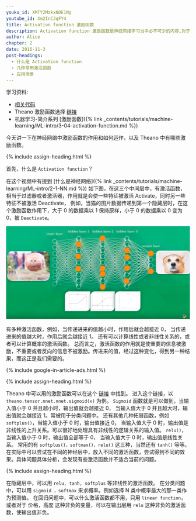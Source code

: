 ```yaml
---
youku_id: XMTY2MzkxNDE1Ng
youtube_id: Xm2InCJqFY4
title: Activation function 激励函数
description: Activation function 激励函数是神经网络学习当中必不可少的内容,对于不同种的问题,我们运用到的激励函数也会不同. 大家可以尝试不同种的激励函数看看效果哪种会好.
author: Alice
chapter: 2
date: 2016-11-3
post-headings:
  - 什么是 Activation function
  - 几种常用激活函数
  - 应用场景
---
```



学习资料:
  * [相关代码](https://github.com/MorvanZhou/tutorials/blob/master/theanoTUT/theano7_activation_function.py)
  * Theano 激励函数选择 [链接](http://deeplearning.net/software/theano/library/tensor/nnet/nnet.html#theano.tensor.nnet.nnet.sigmoid)
  * 机器学习-简介系列 [激励函数]({% link _contents/tutorials/machine-learning/ML-intro/3-04-activation-function.md %})


今天讲一下在神经网络中激励函数的作用和如何运作，以及 Theano 中有哪些激励函数。



{% include assign-heading.html %}

首先，什么是 `Activation function`？

在这个视频中有提到 [什么是神经网络]({% link _contents/tutorials/machine-learning/ML-intro/2-1-NN.md %})
如下图，在这三个中间层中，有激活函数，相当于过滤器或者激活器，作用就是会使一些特征被激活 Activate，同时另一些特征不被激活 Deactivate，
例如，当猫的图片数据传递到第一个隐藏层时，在这个激励函数作用下，大于 0 的数据乘以 1 保持原样，小于 0 的数据乘以 0 变为 0，被 `Deactivate`。

<img class="course-image" src="/static/results/theano/2_4_1.png" alt="{{ page.title }}{% increment image-count %}">

有多种激活函数，例如，当传递进来的值越小时，作用后就会越接近 0， 当传递进来的值越大时，作用后就会越接近 1。
还有可以计算线性或者非线性关系的，或者可以计算概率的激活函数。
总而言之，激活函数的作用就是使重要的信息被激励，不重要或者反向的信息不被激励。传进来的值，经过这种变化，得到另一种结果，而这正是我们需要的。


{% include google-in-article-ads.html %}

{% include assign-heading.html %}

Theano 中可以用的激励函数可以在这个 [链接](http://deeplearning.net/software/theano/library/tensor/nnet/nnet.html) 中找到。
进入这个链接，以 `theano.tensor.nnet.nnet.sigmoid(x)` 为例。
`Sigmoid` 函数就是可以做到，当输入值小于 0 并且越小时，输出值就会越接近 0， 当输入值大于 0 并且越大时，输出值就会越接近 1。常被用于分类问题中。
还有其他几种拓展函数，例如 `softplus()`，当输入值小于 0 时，输出值接近 0， 当输入值大于 0 时，输出值是非线性的上升关系。可以很好地处理具有非线性的逻辑关系的输入值。
`relu()`， 当输入值小于 0 时，输出值全部等于 0， 当输入值大于 0 时，输出值是线性关系。
常用的有 `softplus()，softmax()，relu()` 这三种，当然还有 `tanh()` 等等。
在实际中可以尝试在不同的神经层中，放入不同的激活函数，尝试得到不同的效果。具体问题具体分析，会发现有些激活函数并不适合当前的问题。


{% include assign-heading.html %}

在隐藏层中，可以用 `relu, tanh, softplus` 等非线性的激活函数。
在分类问题中，可以用 `sigmoid ，softmax` 来求概率。例如选择 N 类中概率最大的那一类作为预测值。
在回归问题中，可以什么激活函数都不用，只用 `linear function`，或者对于 价格，高度 这种非负的变量，可以在输出层用 `relu` 这种非负的激活函数，使输出值非负。
